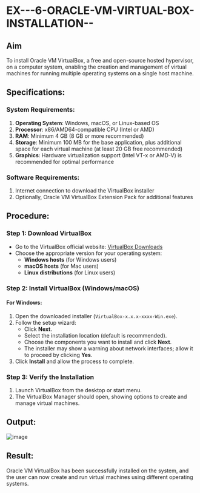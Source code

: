 # EX---6-ORACLE-VM-VIRTUAL-BOX-INSTALLATION--

## Aim
To install Oracle VM VirtualBox, a free and open-source hosted hypervisor, on a computer system, enabling the creation and management of virtual machines for running multiple operating systems on a single host machine.

## Specifications:

### System Requirements:
1. **Operating System**: Windows, macOS, or Linux-based OS
2. **Processor**: x86/AMD64-compatible CPU (Intel or AMD)
3. **RAM**: Minimum 4 GB (8 GB or more recommended)
4. **Storage**: Minimum 100 MB for the base application, plus additional space for each virtual machine (at least 20 GB free recommended)
5. **Graphics**: Hardware virtualization support (Intel VT-x or AMD-V) is recommended for optimal performance

### Software Requirements:
1. Internet connection to download the VirtualBox installer
2. Optionally, Oracle VM VirtualBox Extension Pack for additional features

## Procedure:

### Step 1: Download VirtualBox
- Go to the VirtualBox official website: [VirtualBox Downloads](https://www.virtualbox.org/wiki/Downloads)
- Choose the appropriate version for your operating system:
  - **Windows hosts** (for Windows users)
  - **macOS hosts** (for Mac users)
  - **Linux distributions** (for Linux users)

### Step 2: Install VirtualBox (Windows/macOS)

#### For Windows:
1. Open the downloaded installer (`VirtualBox-x.x.x-xxxx-Win.exe`).
2. Follow the setup wizard:
   - Click **Next**.
   - Select the installation location (default is recommended).
   - Choose the components you want to install and click **Next**.
   - The installer may show a warning about network interfaces; allow it to proceed by clicking **Yes**.
3. Click **Install** and allow the process to complete.

### Step 3: Verify the Installation
1. Launch VirtualBox from the desktop or start menu.
2. The VirtualBox Manager should open, showing options to create and manage virtual machines.

## Output:
![image](https://github.com/user-attachments/assets/89a1a065-b8e2-4a6c-b3ab-ea4d64814d0c)


## Result: 

Oracle VM VirtualBox has been successfully installed on the system, and the user can now create and run virtual machines using different operating systems.
